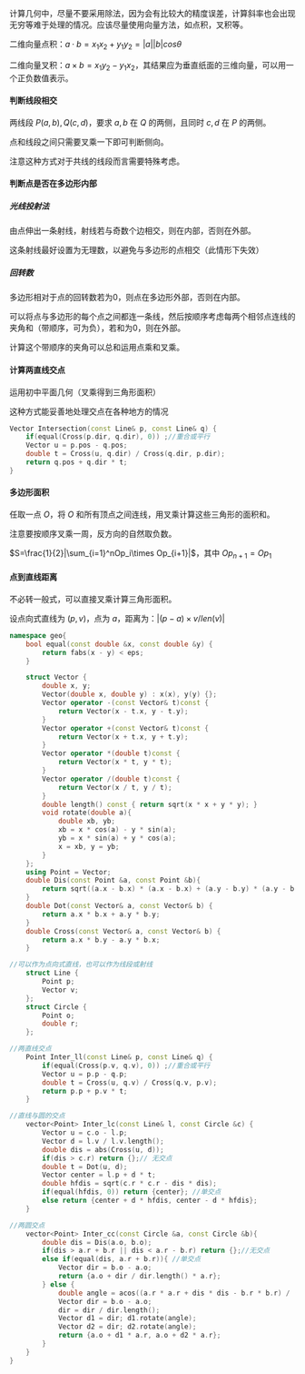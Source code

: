 计算几何中，尽量不要采用除法，因为会有比较大的精度误差，计算斜率也会出现无穷等难于处理的情况。应该尽量使用向量方法，如点积，叉积等。



二维向量点积：$a\cdot b=x_1x_2+y_1y_2=|a||b|cos\theta$

二维向量叉积：$a\times b=x_1y_2-y_1x_2$，其结果应为垂直纸面的三维向量，可以用一个正负数值表示。



#### 判断线段相交

两线段 $P(a,b), Q(c,d)$，要求 $a,b$ 在 $Q$ 的两侧，且同时 $c,d$ 在 $P$ 的两侧。

点和线段之间只需要叉乘一下即可判断侧向。

注意这种方式对于共线的线段而言需要特殊考虑。

#### 判断点是否在多边形内部

##### 光线投射法

由点伸出一条射线，射线若与奇数个边相交，则在内部，否则在外部。

这条射线最好设置为无理数，以避免与多边形的点相交（此情形下失效）

##### 回转数

多边形相对于点的回转数若为0，则点在多边形外部，否则在内部。

可以将点与多边形的每个点之间都连一条线，然后按顺序考虑每两个相邻点连线的夹角和（带顺序，可为负），若和为0，则在外部。

计算这个带顺序的夹角可以总和运用点乘和叉乘。

#### 计算两直线交点

运用初中平面几何（叉乘得到三角形面积）

这种方式能妥善地处理交点在各种地方的情况

```C++
Vector Intersection(const Line& p, const Line& q) {
    if(equal(Cross(p.dir, q.dir), 0)) ;//重合或平行
    Vector u = p.pos - q.pos;
    double t = Cross(u, q.dir) / Cross(q.dir, p.dir);
    return q.pos + q.dir * t;
}
```

#### 多边形面积

任取一点 $O$，将 $O$ 和所有顶点之间连线，用叉乘计算这些三角形的面积和。

注意要按顺序叉乘一周，反方向的自然取负数。

$S=\frac{1}{2}|\sum_{i=1}^nOp_i\times Op_{i+1}|$，其中 $Op_{n+1}=Op_1$

#### 点到直线距离

不必转一般式，可以直接叉乘计算三角形面积。

设点向式直线为 $(p, v)$，点为 $a$，距离为：$|(p-a)\times v/len(v)|$

```C++
namespace geo{
    bool equal(const double &x, const double &y) {
        return fabs(x - y) < eps;
    }

    struct Vector {
        double x, y;
        Vector(double x, double y) : x(x), y(y) {};
        Vector operator -(const Vector& t)const {
            return Vector(x - t.x, y - t.y);
        }
        Vector operator +(const Vector& t)const {
            return Vector(x + t.x, y + t.y);
        }
        Vector operator *(double t)const {
            return Vector(x * t, y * t);
        }
        Vector operator /(double t)const {
            return Vector(x / t, y / t);
        }
        double length() const { return sqrt(x * x + y * y); }
        void rotate(double a){
            double xb, yb;
            xb = x * cos(a) - y * sin(a);
            yb = x * sin(a) + y * cos(a);
            x = xb, y = yb;
        }
    };
    using Point = Vector;
    double Dis(const Point &a, const Point &b){
        return sqrt((a.x - b.x) * (a.x - b.x) + (a.y - b.y) * (a.y - b.y));
    }
    double Dot(const Vector& a, const Vector& b) {
        return a.x * b.x + a.y * b.y;
    }
    double Cross(const Vector& a, const Vector& b) {
        return a.x * b.y - a.y * b.x;
    }

//可以作为点向式直线，也可以作为线段或射线
    struct Line {
        Point p;
        Vector v;
    };
    struct Circle {
        Point o;
        double r;
    };

//两直线交点
    Point Inter_ll(const Line& p, const Line& q) {
        if(equal(Cross(p.v, q.v), 0)) ;//重合或平行
        Vector u = p.p - q.p;
        double t = Cross(u, q.v) / Cross(q.v, p.v);
        return p.p + p.v * t;
    }

//直线与圆的交点
    vector<Point> Inter_lc(const Line& l, const Circle &c) {
        Vector u = c.o - l.p;
        Vector d = l.v / l.v.length();
        double dis = abs(Cross(u, d));
        if(dis > c.r) return {};// 无交点
        double t = Dot(u, d);
        Vector center = l.p + d * t;
        double hfdis = sqrt(c.r * c.r - dis * dis);
        if(equal(hfdis, 0)) return {center}; //单交点
        else return {center + d * hfdis, center - d * hfdis};
    }

//两圆交点
    vector<Point> Inter_cc(const Circle &a, const Circle &b){
        double dis = Dis(a.o, b.o);
        if(dis > a.r + b.r || dis < a.r - b.r) return {};//无交点
        else if(equal(dis, a.r + b.r)){ //单交点
            Vector dir = b.o - a.o;
            return {a.o + dir / dir.length() * a.r};
        } else {
            double angle = acos((a.r * a.r + dis * dis - b.r * b.r) / (2 * a.r * dis));
            Vector dir = b.o - a.o;
            dir = dir / dir.length();
            Vector d1 = dir; d1.rotate(angle);
            Vector d2 = dir; d2.rotate(angle);
            return {a.o + d1 * a.r, a.o + d2 * a.r};
        }
    }
}
```


